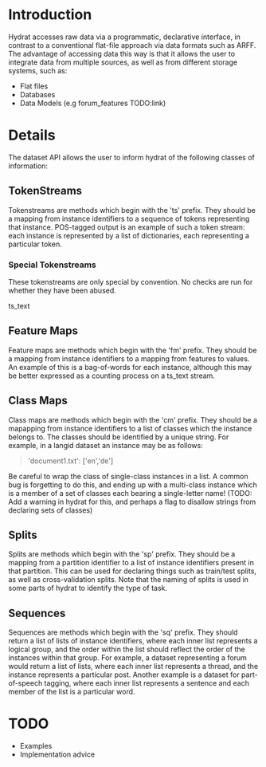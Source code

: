 # Introduction #

Hydrat accesses raw data via a programmatic, declarative interface, in contrast to a conventional flat-file approach via data formats such as ARFF. The advantage of accessing data this way is that it allows the user to integrate data from multiple sources, as well as from different storage systems, such as:

  * Flat files
  * Databases
  * Data Models (e.g forum\_features TODO:link)


# Details #

The dataset API allows the user to inform hydrat of the following classes of information:

## TokenStreams ##

Tokenstreams are methods which begin with the 'ts' prefix. They should be a mapping from instance identifiers to a sequence of tokens representing that instance. POS-tagged output is an example of such a token stream: each instance is represented by a list of dictionaries, each representing a particular token.

### Special Tokenstreams ###
These tokenstreams are only special by convention. No checks are run for whether they have been abused.

ts\_text

## Feature Maps ##

Feature maps are methods which begin with the 'fm' prefix. They should be a mapping from instance identifiers to a mapping from features to values. An example of this is a bag-of-words for each instance, although this may be better expressed as a counting process on a ts\_text stream.

## Class Maps ##

Class maps are methods which begin with the 'cm' prefix. They should be a mapapping from instance identifiers to a list of classes which the instance belongs to. The classes should be identified by a unique string. For example, in a langid dataset an instance may be as follows:

> 'document1.txt': ['en','de']

Be careful to wrap the class of single-class instances in a list. A common bug is forgetting to do this, and ending up with a multi-class instance which is a member of a set of classes each bearing a single-letter name! (TODO: Add a warning in hydrat for this, and perhaps a flag to disallow strings from declaring sets of classes)

## Splits ##

Splits are methods which begin with the 'sp' prefix. They should be a mapping from a partition identifier to a list of instance identifiers present in that partition. This can be used for declaring things such as train/test splits, as well as cross-validation splits. Note that the naming of splits is used in some parts of hydrat to identify the type of task.

## Sequences ##

Sequences are methods which begin with the 'sq' prefix. They should return a list of lists of instance identifiers, where each inner list represents a logical group, and the order within the list should reflect the order of the instances within that group. For example, a dataset representing a forum would return a list of lists, where each inner list represents a thread, and the instance represents a particular post. Another example is a dataset for part-of-speech tagging, where each inner list represents a sentence and each member of the list is a particular word.

# TODO #
  * Examples
  * Implementation advice